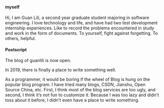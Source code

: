 #### myself

Hi, I am Guan Lili, a second year graduate student majoring in software engineering. I love technology and life, and have had two test development internship experiences. Like to record the problems encountered in study and work in the form of documents. To yourself, fight against forgetting. To others, helpful.

#### Postscript

The blog of guanlili is now open.

In 2019, there is finally a place to write something well.

As a programmer, it would be boring if the wheel of Blog is hung on the popular blog program. I have tried many blogs, CSDN, Jianshu, Open Source China, etc. First, I think most of the blog services are too ugly, and second, I think it’s not fun to customize it. Because I was too lazy and didn't toss about it before, I didn't even have a place to write something.